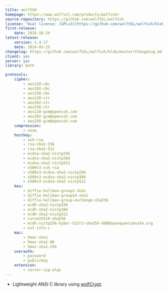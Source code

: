 ```yaml
---
title: wolfSSH
homepage: https://www.wolfssl.com/products/wolfssh/
source-repository: https://github.com/wolfSSL/wolfssh
license: "Dual license: [GPLv3](https://github.com/wolfSSL/wolfssh/blob/master/LICENSING) or [commercial](https://www.wolfssl.com/license/)"
first-release:
    date: 2016-10-24
latest-release:
    version: 1.4.17
    date: 2024-03-25
changelog: https://github.com/wolfSSL/wolfssh/blob/master/ChangeLog.md
client: yes
server: yes
library: both

protocols:
    cipher:
        - aes128-cbc
        - aes192-cbc
        - aes256-cbc
        - aes128-ctr
        - aes192-ctr
        - aes256-ctr
        - aes128-gcm@openssh.com
        - aes192-gcm@openssh.com
        - aes256-gcm@openssh.com
    compression:
        - none
    hostkey:
        - ssh-rsa
        - rsa-sha2-256
        - rsa-sha2-512
        - ecdsa-sha2-nistp256
        - ecdsa-sha2-nistp384
        - ecdsa-sha2-nistp521
        - x509v3-ssh-rsa
        - x509v3-ecdsa-sha2-nistp256
        - x509v3-ecdsa-sha2-nistp384
        - x509v3-ecdsa-sha2-nistp521
    kex:
        - diffie-hellman-group1-sha1
        - diffie-hellman-group14-sha1
        - diffie-hellman-group-exchange-sha256
        - ecdh-sha2-nistp256
        - ecdh-sha2-nistp384
        - ecdh-sha2-nistp521
        - curve25519-sha256
        - ecdh-nistp256-kyber-512r3-sha256-d00@openquantumsafe.org
        - ext-info-c
    mac:
        - hmac-sha1
        - hmac-sha1-96
        - hmac-sha2-256
    userauth:
        - password
        - publickey
    extension:
        - server-sig-algs
---
```

* Lightweight ANSI C library using [wolfCrypt](https://www.wolfssl.com/products/wolfcrypt/).
